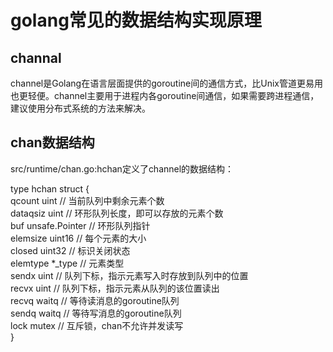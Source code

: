 # golang常见的数据结构实现原理
## channal
   channel是Golang在语言层面提供的goroutine间的通信方式，比Unix管道更易用也更轻便。channel主要用于进程内各goroutine间通信，如果需要跨进程通信，建议使用分布式系统的方法来解决。

## chan数据结构
  src/runtime/chan.go:hchan定义了channel的数据结构：

  type hchan struct {  
    qcount   uint           // 当前队列中剩余元素个数  
    dataqsiz uint           // 环形队列长度，即可以存放的元素个数  
    buf      unsafe.Pointer // 环形队列指针  
    elemsize uint16         // 每个元素的大小  
    closed   uint32            // 标识关闭状态  
    elemtype *_type         // 元素类型  
    sendx    uint           // 队列下标，指示元素写入时存放到队列中的位置  
    recvx    uint           // 队列下标，指示元素从队列的该位置读出  
    recvq    waitq          // 等待读消息的goroutine队列  
    sendq    waitq          // 等待写消息的goroutine队列  
    lock mutex              // 互斥锁，chan不允许并发读写  
 }